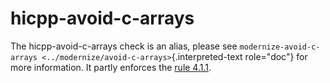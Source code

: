 # hicpp-avoid-c-arrays

The hicpp-avoid-c-arrays check is an alias, please see
`modernize-avoid-c-arrays <../modernize/avoid-c-arrays>`{.interpreted-text
role="doc"} for more information. It partly enforces the [rule
4.1.1](https://www.perforce.com/resources/qac/high-integrity-cpp-coding-standard/standard-conversions).

